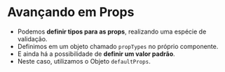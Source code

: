 # Avançando em Props

- Podemos **definir tipos para as props**, realizando uma espécie de validação.
- Definimos em um objeto chamado ``propTypes`` no próprio componente.
- E ainda há a possibilidade de **definir um valor padrão**.
- Neste caso, utilizamos o Objeto ``defaultProps``.
